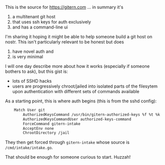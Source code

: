 This is the source for https://gitern.com ... in summary it's
1. a multitenant git host
2. that uses ssh keys for auth exclusively
3. and has a command-line ui

I'm sharing it hoping it might be able to help someone build a git host on nostr. This isn't particularly relevant to be honest but does
1. have novel auth and
2. is very minimal

I will one day describe more about how it works (especially if someone bothers to ask), but this gist is:
- lots of SSHD hacks
- users are progressively chroot/jailed into isolated parts of the filesytem upon authentication with different sets of commands available

As a starting point, this is where auth begins (this is from the sshd config):

```txt
    Match User git
        AuthorizedKeysCommand /usr/bin/gitern-authorized-keys %f %t %k
        AuthorizedKeysCommandUser authorized-keys-command
        ForceCommand gitern-intake
        AcceptEnv none
        ChrootDirectory /jail
```

They then get forced through `gitern-intake` whose source is `/cmd/intake/intake.go`.

That should be enough for someone curious to start. Huzzah!
